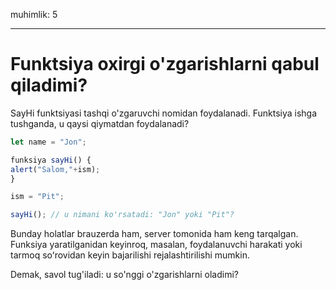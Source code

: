 muhimlik: 5

---

# Funktsiya oxirgi o'zgarishlarni qabul qiladimi?

SayHi funktsiyasi tashqi o'zgaruvchi nomidan foydalanadi. Funktsiya ishga tushganda, u qaysi qiymatdan foydalanadi?

```js
let name = "Jon";

funksiya sayHi() {
alert("Salom,"+ism);
}

ism = "Pit";

sayHi(); // u nimani ko'rsatadi: "Jon" yoki "Pit"?
```

Bunday holatlar brauzerda ham, server tomonida ham keng tarqalgan. Funksiya yaratilganidan keyinroq, masalan, foydalanuvchi harakati yoki tarmoq soʻrovidan keyin bajarilishi rejalashtirilishi mumkin.

Demak, savol tug'iladi: u so'nggi o'zgarishlarni oladimi?
